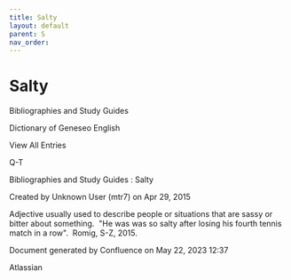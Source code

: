 ```yaml
---
title: Salty
layout: default
parent: S
nav_order:
---
```


# Salty

Bibliographies and Study Guides

Dictionary of Geneseo English

View All Entries

Q-T

Bibliographies and Study Guides : Salty

Created by  Unknown User (mtr7) on Apr 29, 2015

Adjective usually used to describe people or situations that are sassy or bitter about something.  &quot;He was was so salty after losing his fourth tennis match in a row&quot;.  Romig, S-Z, 2015.

Document generated by Confluence on May 22, 2023 12:37

Atlassian
